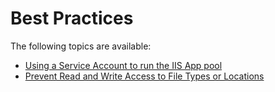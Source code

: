 [title]: # (Best-Practice)
[tags]: # (database object)
[priority]: # (1)
# Best Practices

The following topics are available:

* [Using a Service Account to run the IIS App pool](run-iis-app-pool.md)
* [Prevent Read and Write Access to File Types or Locations](prevent-read.md)
